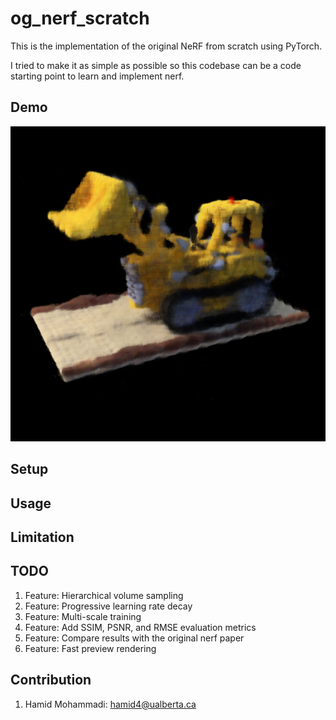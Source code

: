 # og_nerf_scratch

This is the implementation of the original NeRF from scratch using PyTorch.

I tried to make it as simple as possible so this codebase can be a code starting point to learn and implement nerf.

## Demo

![](imgs/demo.png)

## Setup


## Usage


## Limitation


## TODO
1. Feature: Hierarchical volume sampling
1. Feature: Progressive learning rate decay
1. Feature: Multi-scale training
1. Feature: Add SSIM, PSNR, and RMSE evaluation metrics
1. Feature: Compare results with the original nerf paper
1. Feature: Fast preview rendering


## Contribution
1. Hamid Mohammadi: <hamid4@ualberta.ca>
